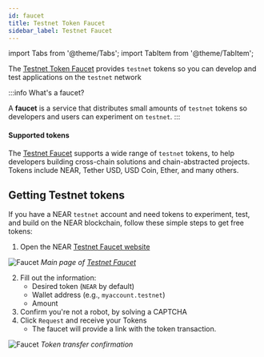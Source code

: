 ```yaml
---
id: faucet
title: Testnet Token Faucet
sidebar_label: Testnet Faucet
---
```

import Tabs from '@theme/Tabs';
import TabItem from '@theme/TabItem';

The [Testnet Token Faucet](https://near-faucet.io/) provides `testnet` tokens so you can develop and test applications on the `testnet` network

:::info What's a faucet?

A **faucet** is a service that distributes small amounts of `testnet` tokens so developers and users can experiment on `testnet`.
:::

#### Supported tokens

The [Testnet Faucet](https://near-faucet.io/) supports a wide range of `testnet` tokens, to help developers building cross-chain solutions and chain-abstracted projects. Tokens include NEAR, Tether USD, USD Coin, Ether, and many others.

## Getting Testnet tokens

If you have a NEAR `testnet` account and need tokens to experiment, test, and build on the NEAR blockchain, follow these simple steps to get free tokens:

1. Open the NEAR [Testnet Faucet website](https://near-faucet.io/)

![Faucet](/docs/assets/faucet.png)
*Main page of [Testnet Faucet](https://near-faucet.io/)*

2. Fill out the information:
   - Desired token (`NEAR` by default)
   - Wallet address (e.g., `myaccount.testnet`)
   - Amount
3. Confirm you're not a robot, by solving a CAPTCHA
4. Click `Request` and receive your Tokens
   - The faucet will provide a link with the token transaction.

![Faucet](/docs/assets/faucet-done.png)
*Token transfer confirmation*
